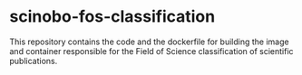# scinobo-fos-classification
This repository contains the code and the dockerfile for building the image and container responsible for the Field of Science classification of scientific publications.
